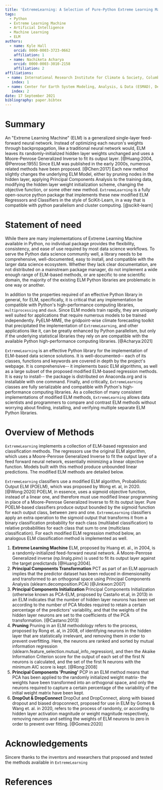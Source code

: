 ```yaml
---
title: 'ExtremeLearning: A Selection of Pure-Python Extreme Learning Machine Approaches '
tags:
  - Python
  - Extreme Learning Machine
  - Artificial Intelligence
  - Machine Learning
  - ELM
authors:
  - name: Kyle Hall
    orcid: 0000-0003-3723-0662
    affiliation: 1
  - name: Nachiketa Acharya
    orcid: 0000-0003-3010-2158
    affiliation: 2
affiliations:
 - name: International Research Institute for Climate & Society, Columbia University
   index: 1
 - name: Center for Earth System Modeling, Analysis, & Data (ESMAD), Department of Meteorology and Atmospheric Science, The Pennsylvania State University
   index: 2
date: 17 September 2021
bibliography: paper.bibtex
---
```


# Summary

An "Extreme Learning Machine" (ELM) is a generalized single-layer feed-forward neural network. Instead of optimizing each neuron's weights through backpropagation, like a traditional neural network would, ELM leaves its randomly-initialized hidden layer weights unchanged and uses a Moore-Penrose Generalized Inverse to fit its output layer. [@Huang:2004, @Penrose:1955]  Since ELM was published in the early 2000s, numerous related methods have been proposed. [@Chen:2017] Each new method slightly changes the underlying ELM Model, either by pruning nodes in the hidden layer, applying Principal Components Analysis to the training data, modifying the hidden layer weight initialization scheme, changing the objective function, or some other new method. `ExtremeLearning` is a fully open-source python package that implements these new modified ELM Regressors and Classifiers in the style of SciKit-Learn, in a way that is compatible with python parallelism and cluster computing. [@scikit-learn]

# Statement of need

While there are many implementations of Extreme Learning Machine available in Python, no individual package provides the flexibility, consistency, and ease of use required by most data science workflows. To serve the Python data science community well, a library needs to be comprehensive, well-documented, easy to install, and compatible with the larger data science ecosystem. Whether they lack clear documentation, are not distributed on a mainstream package manager, do not implement a wide enough range of ELM-based methods, or are specific to one scientific domain, the majority of the existing ELM Python libraries are problematic in one way or another.

In addition to the properties required of an effective Python library in general, for ELM, specifically, it is critical that any implementation be compatible with Python's high-performance computing libraries, `multiprocessing` and `dask`. Since ELM models train rapidly, they are uniquely well suited for applications that require numerous models to be trained independently. PyELM-MME, the gridpoint-wise climate forecasting toolkit that precipitated the implementation of `ExtremeLearning`, and other applications like it, can be greatly enhanced by Python parallelism, but only if the underlying statistical libraries they rely on are compatible with the available Python high-performance computing libraries. [@Acharya:2021] 

`ExtremeLearning` is an effective Python library for the implementation of ELM-based data science solutions. It is well-documented-- each of its classes, functions and keywords are covered in depth by the project's webpage. It is comprehensive-- it implements basic ELM algorithms, as well as a large subset of the proposed modified ELM-based regression methods. It is easy to install-- the package is distributed on Anaconda.org and is installable with one command. Finally, and critically, `ExtremeLearning` classes are fully serializable and compatible with Python's high-performance computing libraries. As a collection of many consistent implementations of modified ELM methods, `ExtremeLearning` allows data scientists and programmers to compare and contrast ELM methods without worrying about finding, installing, and verifying multiple separate ELM Python libraries.

# Overview of Methods

`ExtremeLearning` implements a collection of ELM-based regression and classification methods. The regressors use the original ELM algorithm, which uses a Moore-Penrose Generalized Inverse to fit the output layer of a feed forward neural network, essentially minimizing a linear objective function. Models built with this method produce unbounded linear predictions. The modified ELM methods are detailed below.

`ExtremeLearning` classifiers use a modified ELM algorithm, Probabilistic Output ELM (POELM), which was proposed by Wong et. al, in 2020. [@Wong:2020] POELM, in essence, uses a sigmoid objective function, instead of a linear one, and therefore must use modified linear programming in place of a Moore-Penrose Generalized Inverse to fit its output layer. Pure POELM-based classifiers produce output bounded by the sigmoid function for each output class, between zero and one. `ExtremeLearning` classifiers apply an extra operation to the sigmoid output that transforms it from a binary classification probability for each class (multilabel classification) to relative probabilities for each class that sum to one (multiclass classification). For each modified ELM regression method below, an analogous ELM classification method is implemented as well. 

1. **Extreme Learning Machine** ELM, proposed by Huang et. al., in 2004, is a randomly-initialized feed-forward neural network. A Moore-Penrose Generalized inverse (np.linalg.pinv) is used to fit its output layer against the target predictands [@Huang:2004]. 
2. **Principal Components Transformation** PCT as part of an ELM approach implies that the predictor dataset has been reduced in dimensionality and transformed to an orthogonal space using Principal Components Analysis (sklearn.decomposition.PCA) [@Jinkwon:2007]
3. **Principal Components Initialization** Principal Components Initialization (otherwise known as PCA-ELM, proposed by Castaño et.al, in 2013) in an ELM indicates that the number of hidden layer neurons has been set according to the number of PCA Modes required to retain a certain percentage of the predictors' variability,  and that the weights of the hidden layer neurons are set to the coefficients of the PCA transformation. [@Castano:2013]
4. **Pruning** Pruning in an ELM methodology refers to the process, proposed by Rong et. al, in 2008, of identifying neurons in the hidden layer that are statistically irrelevant, and removing them in order to prevent overfitting. Here, the neurons are ranked and sorted by mutual information regression (sklearn.feature_selection.mutual_info_regression), and then the Akaike Information Criterion score for the output of each set of the first N neurons is calculated, and the set of the first N neurons with the minimum AIC score is kept. [@Rong:2008]
5. **Principal Components 'Pruning'** PCP in an ELM method means that PCA has been applied to the randomly initialized weight matrix- the weights have been transformed into an orthogonal space, and only the neurons required to capture a certain percentage of the variability of the initial weight matrix have been kept. 
6. **DropOut & DropConnect** DropOut and DropConnect, along with biased dropout and biased dropconnect, proposed for use in ELM by Gomes & Wang et. al. in 2020, refers to the process of randomly, or according to hidden layer activation magnitude or weight magnitude respectively, removing neurons and setting the weights of ELM neurons to zero in order to prevent over fitting. [@Gomes:2020] 

# Acknowledgements
Sincere thanks to the inventors and researchers that proposed and tested the methods available in `ExtremeLearning` 

# References
